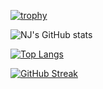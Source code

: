 [![trophy](https://github-profile-trophy.vercel.app/?username=SatisfyDevelop&no-frame=true&theme=nord&title=MultipleLang,Organizations,Joined2020,Repo,PR,Issue,Star,Follower,Commit)](https://github.com/ryo-ma/github-profile-trophy)

![NJ's GitHub stats](https://github-readme-stats.vercel.app/api?username=SatisfyDevelop&show_icons=true&theme=tokyonight)

[![Top Langs](https://github-readme-stats.vercel.app/api/top-langs/?username=SatisfyDevelop&layout=compact&langs_count=8&theme=tokyonight)](https://github.com/anuraghazra/github-readme-stats)

[![GitHub Streak](http://github-readme-streak-stats.herokuapp.com?user=SatisfyDevelop&theme=tokyonight&hide_border=true&date_format=M%20j%5B%2C%20Y%5D)](https://git.io/streak-stats)
